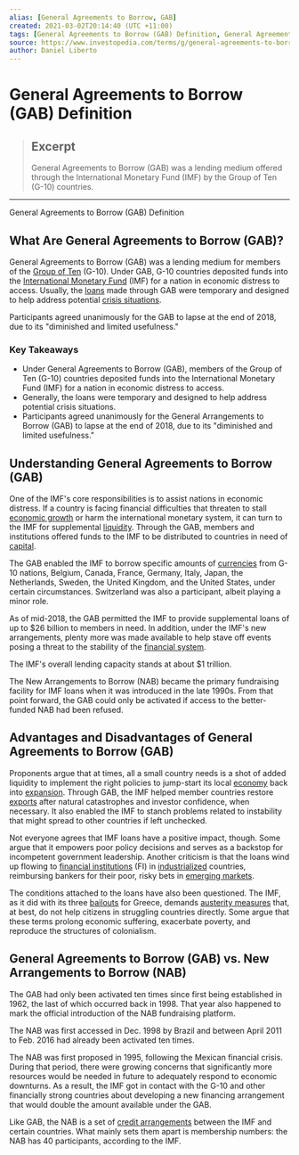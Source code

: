 ```yaml
---
alias: [General Agreements to Borrow, GAB]
created: 2021-03-02T20:14:40 (UTC +11:00)
tags: [General Agreements to Borrow (GAB) Definition, General Agreements to Borrow (GAB) Definition]
source: https://www.investopedia.com/terms/g/general-agreements-to-borrow.asp
author: Daniel Liberto
---
```


# General Agreements to Borrow (GAB) Definition

> ## Excerpt
> General Agreements to Borrow (GAB) was a lending medium offered through the International Monetary Fund (IMF) by the Group of Ten (G-10) countries.

---

General Agreements to Borrow (GAB) Definition
## What Are General Agreements to Borrow (GAB)?

General Agreements to Borrow (GAB) was a lending medium for members of the [Group of Ten](https://www.investopedia.com/terms/g/groupoften.asp) (G-10). Under GAB, G-10 countries deposited funds into the [International Monetary Fund](https://www.investopedia.com/terms/i/imf.asp) (IMF) for a nation in economic distress to access. Usually, the [loans](https://www.investopedia.com/terms/l/loan.asp) made through GAB were temporary and designed to help address potential [crisis situations](https://www.investopedia.com/terms/f/financial-crisis.asp).

Participants agreed unanimously for the GAB to lapse at the end of 2018, due to its "diminished and limited usefulness."

### Key Takeaways

-   Under General Agreements to Borrow (GAB), members of the Group of Ten (G-10) countries deposited funds into the International Monetary Fund (IMF) for a nation in economic distress to access.
-   Generally, the loans were temporary and designed to help address potential crisis situations.
-   Participants agreed unanimously for the General Arrangements to Borrow (GAB) to lapse at the end of 2018, due to its "diminished and limited usefulness."

## Understanding General Agreements to Borrow (GAB)

One of the IMF's core responsibilities is to assist nations in economic distress. If a country is facing financial difficulties that threaten to stall [economic growth](https://www.investopedia.com/terms/e/economicgrowth.asp) or harm the international monetary system, it can turn to the IMF for supplemental [liquidity](https://www.investopedia.com/terms/l/liquidity.asp). Through the GAB, members and institutions offered funds to the IMF to be distributed to countries in need of [capital](https://www.investopedia.com/terms/c/capital.asp).

The GAB enabled the IMF to borrow specific amounts of [currencies](https://www.investopedia.com/terms/c/currency.asp) from G-10 nations, Belgium, Canada, France, Germany, Italy, Japan, the Netherlands, Sweden, the United Kingdom, and the United States, under certain circumstances. Switzerland was also a participant, albeit playing a minor role.

As of mid-2018, the GAB permitted the IMF to provide supplemental loans of up to $26 billion to members in need. In addition, under the IMF's new arrangements, plenty more was made available to help stave off events posing a threat to the stability of the [financial system](https://www.investopedia.com/terms/f/financial-system.asp).

The IMF's overall lending capacity stands at about $1 trillion.

The New Arrangements to Borrow (NAB) became the primary fundraising facility for IMF loans when it was introduced in the late 1990s. From that point forward, the GAB could only be activated if access to the better-funded NAB had been refused.

## Advantages and Disadvantages of General Agreements to Borrow (GAB)

Proponents argue that at times, all a small country needs is a shot of added liquidity to implement the right policies to jump-start its local [economy](https://www.investopedia.com/terms/e/economy.asp) back into [expansion](https://www.investopedia.com/terms/e/expansion.asp). Through GAB, the IMF helped member countries restore [exports](https://www.investopedia.com/terms/e/export.asp) after natural catastrophes and investor confidence, when necessary. It also enabled the IMF to stanch problems related to instability that might spread to other countries if left unchecked.

Not everyone agrees that IMF loans have a positive impact, though. Some argue that it empowers poor policy decisions and serves as a backstop for incompetent government leadership. Another criticism is that the loans wind up flowing to [financial institutions](https://www.investopedia.com/terms/f/financialinstitution.asp) (FI) in [industrialized](https://www.investopedia.com/terms/i/industrialization.asp) countries, reimbursing bankers for their poor, risky bets in [emerging markets](https://www.investopedia.com/terms/e/emergingmarketeconomy.asp).

The conditions attached to the loans have also been questioned. The IMF, as it did with its three [bailouts](https://www.investopedia.com/terms/b/bailout.asp) for Greece, demands [austerity measures](https://www.investopedia.com/ask/answers/12/austerity-measures.asp) that, at best, do not help citizens in struggling countries directly. Some argue that these terms prolong economic suffering, exacerbate poverty, and reproduce the structures of colonialism.

## General Agreements to Borrow (GAB) vs. New Arrangements to Borrow (NAB)

The GAB had only been activated ten times since first being established in 1962, the last of which occurred back in 1998. That year also happened to mark the official introduction of the NAB fundraising platform.

The NAB was first accessed in Dec. 1998 by Brazil and between April 2011 to Feb. 2016 had already been activated ten times.

The NAB was first proposed in 1995, following the Mexican financial crisis. During that period, there were growing concerns that significantly more resources would be needed in future to adequately respond to economic downturns. As a result, the IMF got in contact with the G-10 and other financially strong countries about developing a new financing arrangement that would double the amount available under the GAB.

Like GAB, the NAB is a set of [credit arrangements](https://www.investopedia.com/terms/c/creditagreement.asp) between the IMF and certain countries. What mainly sets them apart is membership numbers: the NAB has 40 participants, according to the IMF.
